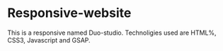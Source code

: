 # Responsive-website
This is a responsive named Duo-studio.
Technoligies used are HTML%, CSS3, Javascript and GSAP.
